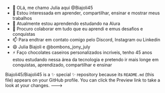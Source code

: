 - 👋  OLá, me chamo Julia aqui @Biajoli45
- 👀 Estou interessada em aprender, compartilhar, ensinar e mostrar meus trabalhos
- 🌱 Atualmente estou aprendendo estudando na Alura   
- 💞️ Procuro colaborar em tudo que eu aprendi e emus desafios e conquistas
- 📫 Para endtrar em contato comigo pelo Discord, Instagram ou Linkedin
- 😄 Julia Biajoli e @bombons_jony_july
- ⚡ Faço chocolates caseiros personalizados incríveis, tenho 45 anos estou estudando nessa área da tecnologia e pretendo ir mais longe em conquistas, aprendizado, compartilhar e ensinar

Biajoli45/Biajoli45 is a ✨ special ✨ repository because its `README.md` (this file) appears on your GitHub profile.
You can click the Preview link to take a look at your changes.
--->
